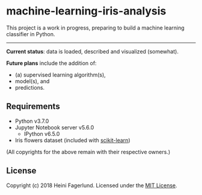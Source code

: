 # machine-learning-iris-analysis

This project is a work in progress, preparing to build a machine learning classifier in Python.

- - -

**Current status**: data is loaded, described and visualized (somewhat).

**Future plans** include the addition of:
* (a) supervised learning algorithm(s),
* model(s), and
* predictions.

## Requirements

* Python v3.7.0
* Jupyter Notebook server v5.6.0
  * IPython v6.5.0
* Iris flowers dataset (included with [scikit-learn](https://github.com/scikit-learn/scikit-learn))

(All copyrights for the above remain with their respective owners.)

## License
Copyright (c) 2018 Heini Fagerlund. Licensed under the [MIT License](https://github.com/hfagerlund/machine-learning-iris-analysis/blob/master/LICENSE).
